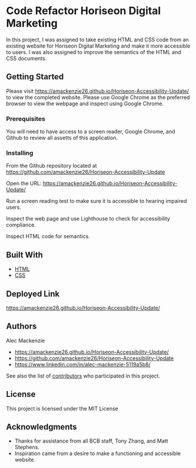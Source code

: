 # Code Refactor Horiseon Digital Marketing

In this project, I was assigned to take existing HTML and CSS code from an existing website for Horiseon Digital Marketing and make it more accessible to users. I was also assigned to improve the semantics of the HTML and CSS documents. 

## Getting Started

Please visit https://amackenzie26.github.io/Horiseon-Accessibility-Update/ to view the completed website. Please use Google Chrome as the preferred browser to view the webpage and inspect using Google Chrome. 


### Prerequisites

You will need to have access to a screen reader, Google Chrome, and Github to review all assetts of this application. 

### Installing

From the Github repository located at https://github.com/amackenzie26/Horiseon-Accessibility-Update

Open the URL: https://amackenzie26.github.io/Horiseon-Accessibility-Update/

Run a screen reading test to make sure it is accessible to hearing impaired users.

Inspect the web page and use Lighthouse to check for accessibility compliance.

Inspect HTML code for semantics.

## Built With

* [HTML](https://developer.mozilla.org/en-US/docs/Web/HTML)
* [CSS](https://developer.mozilla.org/en-US/docs/Web/CSS)

## Deployed Link

https://amackenzie26.github.io/Horiseon-Accessibility-Update/

## Authors

Alec Mackenzie

- https://amackenzie26.github.io/Horiseon-Accessibility-Update/
- https://github.com/amackenzie26/Horiseon-Accessibility-Update
- https://www.linkedin.com/in/alec-mackenzie-5119a5b8/

See also the list of [contributors](https://github.com/your/project/contributors) who participated in this project.

## License

This project is licensed under the MIT License 

## Acknowledgments

* Thanks for assistance from all BCB staff, Tony Zhang, and Matt Stephens.
* Inspiration came from a desire to make a functioning and accessible website. 

